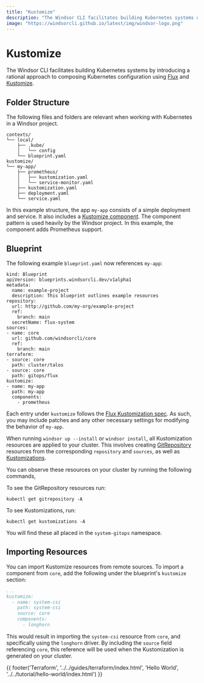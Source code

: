 ```yaml
---
title: "Kustomize"
description: "The Windsor CLI facilitates building Kubernetes systems using Flux and Kustomize."
image: "https://windsorcli.github.io/latest/img/windsor-logo.png"
---
```

# Kustomize

The Windsor CLI facilitates building Kubernetes systems by introducing a rational approach to composing Kubernetes configuration using [Flux](https://github.com/fluxcd/flux2) and [Kustomize](https://github.com/kubernetes-sigs/kustomize).

## Folder Structure
The following files and folders are relevant when working with Kubernetes in a Windsor project.

```plaintext
contexts/
└── local/
    ├── .kube/
    │   └── config
    └── blueprint.yaml
kustomize/
└── my-app/
    ├── prometheus/
    │   ├── kustomization.yaml
    │   └── service-monitor.yaml
    ├── kustomization.yaml
    ├── deployment.yaml
    └── service.yaml
```

In this example structure, the app `my-app` consists of a simple deployment and service. It also includes a [Kustomize component](https://kubectl.docs.kubernetes.io/guides/config_management/components/). The component pattern is used heavily by the Windsor project. In this example, the component adds Prometheus support.

## Blueprint
The following example `blueprint.yaml` now references `my-app`:

```
kind: Blueprint
apiVersion: blueprints.windsorcli.dev/v1alpha1
metadata:
  name: example-project
  description: This blueprint outlines example resources
repository:
  url: http://github.com/my-org/example-project
  ref:
    branch: main
  secretName: flux-system
sources:
- name: core
  url: github.com/windsorcli/core
  ref:
    branch: main
terraform:
- source: core
  path: cluster/talos
- source: core
  path: gitops/flux
kustomize:
- name: my-app
  path: my-app
  components:
    - prometheus
```

Each entry under `kustomize` follows the [Flux Kustomization spec](https://fluxcd.io/flux/components/kustomize/kustomizations/). As such, you may include patches and any other necessary settings for modifying the behavior of `my-app`.

When running `windsor up --install` or `windsor install`, all Kustomization resources are applied to your cluster. This involves creating [GitRepository](https://fluxcd.io/flux/components/source/gitrepositories/) resources from the corresponding `repository` and `sources`, as well as [Kustomizations](https://fluxcd.io/flux/components/kustomize/kustomizations/).

You can observe these resources on your cluster by running the following commands,

To see the GitRepository resources run:

```
kubectl get gitrepository -A
```

To see Kustomizations, run:

```
kubectl get kustomizations -A
```

You will find these all placed in the `system-gitops` namespace.

## Importing Resources
You can import Kustomize resources from remote sources. To import a component from `core`, add the following under the blueprint's `kustomize` section:

```yaml
...
kustomize:
  - name: system-csi
    path: system-csi
    source: core
    components:
      - longhorn
```

This would result in importing the `system-csi` resource from `core`, and specifically using the `longhorn` driver. By including the `source` field referencing `core`, this reference will be used when the Kustomization is generated on your cluster.

<div>
  {{ footer('Terraform', '../../guides/terraform/index.html', 'Hello World', '../../tutorial/hello-world/index.html') }}
</div>

<script>
  document.getElementById('previousButton').addEventListener('click', function() {
    window.location.href = '../../guides/terraform/index.html'; 
  });
  document.getElementById('nextButton').addEventListener('click', function() {
    window.location.href = '../../tutorial/hello-world/index.html'; 
  });
</script>
